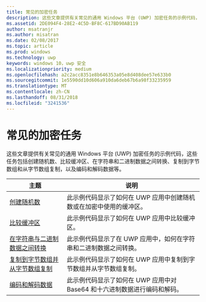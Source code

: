 ```yaml
---
title: 常见的加密任务
description: 这些文章提供有关常见的通用 Windows 平台 (UWP) 加密任务的示例代码，这些任务包括创建随机数、比较缓冲区、在字符串和二进制数据之间转换、复制到字节数组和从字节数组复制，以及编码和解码数据等。
ms.assetid: 2DE094F4-28E2-4C5D-BF8C-617BD90AB119
author: msatranjr
ms.author: misatran
ms.date: 02/08/2017
ms.topic: article
ms.prod: windows
ms.technology: uwp
keywords: windows 10，uwp 安全
ms.localizationpriority: medium
ms.openlocfilehash: a2c2acc8351e8b646353a05e8d408dee57e633b0
ms.sourcegitcommit: 1e5590dd10d606a910da6deb67b6a98f33235959
ms.translationtype: MT
ms.contentlocale: zh-CN
ms.lasthandoff: 08/31/2018
ms.locfileid: "3241536"
---
```

# <a name="common-cryptography-tasks"></a>常见的加密任务

这些文章提供有关常见的通用 Windows 平台 (UWP) 加密任务的示例代码，这些任务包括创建随机数、比较缓冲区、在字符串和二进制数据之间转换、复制到字节数组和从字节数组复制，以及编码和解码数据等。

| 主题                                                                                 | 说明                                                                                            |
|---------------------------------------------------------------------------------------|--------------------------------------------------------------------------------------------------------|
| [创建随机数](create-random-numbers.md)                                     | 此示例代码显示了如何在 UWP 应用中创建随机数或在加密中使用的缓冲区。 |
| [比较缓冲区](compare-buffers.md)                                                 | 此示例代码显示了如何在 UWP 应用中比较缓冲区。                                          |
| [在字符串与二进制数据之间转换](convert-between-strings-and-binary-data.md) | 此示例代码显示了在 UWP 应用中，如何在字符串和二进制数据之间转换。                  |
| [复制到字节数组并从字节数组复制](copy-to-and-from-byte-arrays.md)                       | 此示例代码显示了如何在 UWP 应用中复制到字节数组并从字节数组复制。                             |
| [编码和解码数据](encode-and-decode-data.md)                                   | 此示例代码显示了如何在 UWP 应用中对 Base64 和十六进制数据进行编码和解码。            |

